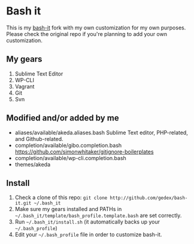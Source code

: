 # Bash it

This is my [bash-it](https://github.com/revans/bash-it) fork with my own customization
for my own purposes. Please check the original repo if you're planning to add your own
customization.

## My gears

1. Sublime Text Editor
2. WP-CLI
3. Vagrant
4. Git
5. Svn

## Modified and/or added by me

* aliases/available/akeda.aliases.bash
	Sublime Text editor, PHP-related, and Github-related.
* completion/available/gibo.completion.bash
  https://github.com/simonwhitaker/gitignore-boilerplates
* completion/available/wp-cli.completion.bash
* themes/akeda

## Install

1. Check a clone of this repo: `git clone http://github.com/gedex/bash-it.git ~/.bash_it`
2. Make sure my gears installed and PATHs in
   `~/.bash_it/template/bash_profile.template.bash` are set correctly.
2. Run `~/.bash_it/install.sh` (it automatically backs up your `~/.bash_profile`)
3. Edit your `~/.bash_profile` file in order to customize bash-it.